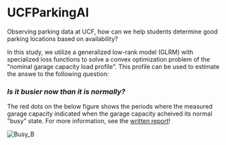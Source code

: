 # UCFParkingAI
Observing parking data at UCF, how can we help students determine good parking locations based on availability?

In this study, we utilize a generalized low-rank model (GLRM) with specialized loss functions to solve a convex optimization problem of the "nominal garage capacity load profile". This profile can be used to estimate the answe to the following question:

### _Is it busier now than it is normally?_

The red dots on the below figure shows the periods where the measured garage capacity indicated when the garage capacity acheived its normal "busy" state.  For more information, see the [written report](https://github.com/MichaelHopwood/UCFParkingAI/blob/main/PAPER.pdf)!

![Busy_B](https://user-images.githubusercontent.com/37667642/131901394-f00b6fdc-dbfa-42f1-9f97-1625bbc30e03.png)
